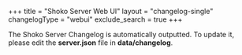 +++
title = "Shoko Server Web UI"
layout  = "changelog-single"
changelogType = "webui"
exclude_search =  true
+++

The Shoko Server Changelog is automatically outputted. To update it, please edit the **server.json** file in **data/changelog**. 
